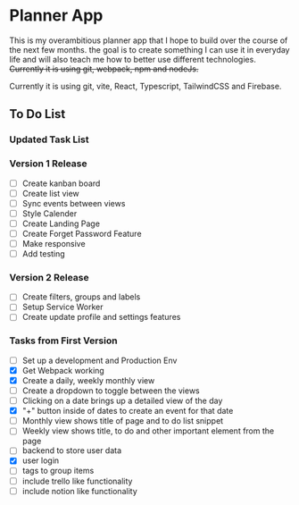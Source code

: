 # Planner App

This is my overambitious planner app that I hope to build over the course of the next few months. the goal is to create something I can use it in everyday life and will also teach me how
to better use different technologies. ~~Currently it is using git, webpack, npm and nodeJs.~~

Currently it is using git, vite, React, Typescript, TailwindCSS and Firebase.

## To Do List

### Updated Task List

### Version 1 Release

- [ ] Create kanban board
- [ ] Create list view
- [ ] Sync events between views
- [ ] Style Calender
- [ ] Create Landing Page
- [ ] Create Forget Password Feature
- [ ] Make responsive
- [ ] Add testing

### Version 2 Release

- [ ] Create filters, groups and labels
- [ ] Setup Service Worker
- [ ] Create update profile and settings features

### Tasks from First Version

- [ ] Set up a development and Production Env
- [x] Get Webpack working
- [x] Create a daily, weekly monthly view
- [ ] Create a dropdown to toggle between the views
- [ ] Clicking on a date brings up a detailed view of the day
- [x] "+" button inside of dates to create an event for that date
- [ ] Monthly view shows title of page and to do list snippet
- [ ] Weekly view shows title, to do and other important element from the page
- [ ] backend to store user data
- [x] user login
- [ ] tags to group items
- [ ] include trello like functionality
- [ ] include notion like functionality
